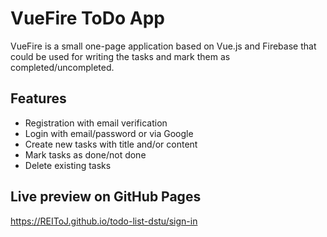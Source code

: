 # VueFire ToDo App

VueFire is a small one-page application based on Vue.js and Firebase that could be used for writing the tasks and mark them as completed/uncompleted.

## Features
+ Registration with email verification
+ Login with email/password or via Google
+ Create new tasks with title and/or content
+ Mark tasks as done/not done
+ Delete existing tasks

## Live preview on GitHub Pages
https://REIToJ.github.io/todo-list-dstu/sign-in
